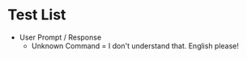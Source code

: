 # Test List

- User Prompt / Response
  - Unknown Command = I don't understand that. English please!